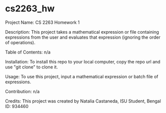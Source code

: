 # cs2263_hw
Project Name: CS 2263 Homework 1

Description: This project takes a mathematical expression or file containing expressions from the user and evaluates that expression (ignoring the order of operations).

Table of Contents: n/a

Installation: To install this repo to your local computer, copy the repo url and use "git clone" to clone it.

Usage: To use this project, input a mathematical expression or batch file of expressions.

Contribution: n/a

Credits: This project was created by Natalia Castaneda, ISU Student, Bengal ID: 934460
